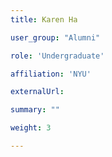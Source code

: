 ```yaml
---
title: Karen Ha

user_group: "Alumni"

role: 'Undergraduate'

affiliation: 'NYU'

externalUrl: 

summary: ""

weight: 3

---
```



